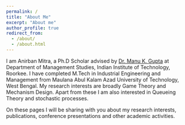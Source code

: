 ```yaml
---
permalink: /
title: "About Me"
excerpt: "About me"
author_profile: true
redirect_from: 
  - /about/
  - /about.html
---
```


I am Anirban Mitra, a Ph.D Scholar advised by <a href = "https://manugupta-ai.com/" target="_blank">Dr. Manu K. Gupta</a> at Department of Management Studies, Indian Institute of Technology, Roorkee. I have completed M.Tech in Industrial Engineering and Management from Maulana Abul Kalam Azad University of Technology, West Bengal. My research interests are broadly Game Theory and Mechanism Design. Apart from these I am also interested in Queueing Theory and stochastic processes. 

 On these pages I will be sharing with you about my research interests, publications, conference presentations and other academic activities.
